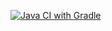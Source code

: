 [![Java CI with Gradle](https://github.com/VladimirNetol/PostmanEcho/actions/workflows/gradle.yml/badge.svg)](https://github.com/VladimirNetol/PostmanEcho/actions/workflows/gradle.yml)